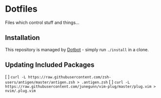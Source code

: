 # Dotfiles

Files which control stuff and things...

## Installation
This repository is managed by [Dotbot](https://github.com/anishathalye/dotbot) - simply run `./install` in a clone.

## Updating Included Packages
[  ] `curl -L https://raw.githubusercontent.com/zsh-users/antigen/master/antigen.zsh > .antigen.zsh`
[  ] `curl -L https://raw.githubusercontent.com/junegunn/vim-plug/master/plug.vim > nvim/.plug.vim`

